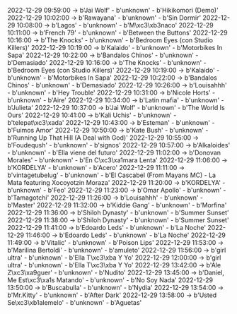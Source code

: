 2022-12-29 09:59:00 -> b'Jai Wolf' - b'unknown' - b'Hikikomori (Demo)'
2022-12-29 10:02:00 -> b'Rawayana' - b'unknown' - b'Sin Dormir'
2022-12-29 10:08:00 -> b'Lagos' - b'unknown' - b'M\xc3\xb3naco'
2022-12-29 10:11:00 -> b'French 79' - b'unknown' - b'Between the Buttons'
2022-12-29 10:16:00 -> b'The Knocks' - b'unknown' - b'Bedroom Eyes (con Studio Killers)'
2022-12-29 10:19:00 -> b'Kalaido' - b'unknown' - b'Motorbikes In Sapa'
2022-12-29 10:22:00 -> b'Bandalos Chinos' - b'unknown' - b'Demasiado'
2022-12-29 10:16:00 -> b'The Knocks' - b'unknown' - b'Bedroom Eyes (con Studio Killers)'
2022-12-29 10:19:00 -> b'Kalaido' - b'unknown' - b'Motorbikes In Sapa'
2022-12-29 10:22:00 -> b'Bandalos Chinos' - b'unknown' - b'Demasiado'
2022-12-29 10:26:00 -> b'Louisahhh' - b'unknown' - b'Hey Trouble'
2022-12-29 10:31:00 -> b'Nicole Horts' - b'unknown' - b'Aire'
2022-12-29 10:34:00 -> b'Latin mafia' - b'unknown' - b'Julieta'
2022-12-29 10:37:00 -> b'Jai Wolf' - b'unknown' - b'The World Is Ours'
2022-12-29 10:41:00 -> b'Kali Uchis' - b'unknown' - b'telepat\xc3\xada'
2022-12-29 10:43:00 -> b'Esteman' - b'unknown' - b'Fuimos Amor'
2022-12-29 10:50:00 -> b'Kate Bush' - b'unknown' - b'Running Up That Hill (A Deal with God)'
2022-12-29 10:55:00 -> b'Foudeqush' - b'unknown' - b'signos'
2022-12-29 10:57:00 -> b'Alkaloides' - b'unknown' - b'Ella viene del futuro'
2022-12-29 11:02:00 -> b'Donovan Morales' - b'unknown' - b'En C\xc3\xa1mara Lenta'
2022-12-29 11:06:00 -> b'KORDELYA' - b'unknown' - b'Acero'
2022-12-29 11:11:00 -> b'vintagetubelug' - b'unknown' - b'El Cascabel (From Mayans MC) - La Mata featuring Xocoyotzin Moraza'
2022-12-29 11:20:00 -> b'KORDELYA' - b'unknown' - b'Feo'
2022-12-29 11:23:00 -> b'Omar Apollo' - b'unknown' - b'Tamagotchi'
2022-12-29 11:26:00 -> b'Louisahhh' - b'unknown' - b'Master'
2022-12-29 11:32:00 -> b'Kiddie Gang' - b'unknown' - b'Morfina'
2022-12-29 11:36:00 -> b'Shiloh Dynasty' - b'unknown' - b'Summer Sunset'
2022-12-29 11:38:00 -> b'Shiloh Dynasty' - b'unknown' - b'Summer Sunset'
2022-12-29 11:41:00 -> b'Edoardo Leds' - b'unknown' - b'La Noche'
2022-12-29 11:46:00 -> b'Edoardo Leds' - b'unknown' - b'La Noche'
2022-12-29 11:49:00 -> b'Vitalic' - b'unknown' - b'Poison Lips'
2022-12-29 11:53:00 -> b'Marilina Bertoldi' - b'unknown' - b'amuleto'
2022-12-29 11:56:00 -> b'girl ultra' - b'unknown' - b'Ella T\xc3\xba Y Yo'
2022-12-29 12:00:00 -> b'girl ultra' - b'unknown' - b'Ella T\xc3\xba Y Yo'
2022-12-29 13:42:00 -> b'Ale Z\xc3\xa9guer' - b'unknown' - b'Nudito'
2022-12-29 13:45:00 -> b'Daniel, Me Est\xc3\xa1s Matando' - b'unknown' - b'No Soy Nada'
2022-12-29 13:50:00 -> b'Buscabulla' - b'unknown' - b'Nydia'
2022-12-29 13:54:00 -> b'Mr.Kitty' - b'unknown' - b'After Dark'
2022-12-29 13:58:00 -> b'Usted Se\xc3\xb1alemelo' - b'unknown' - b'Aguetas'
